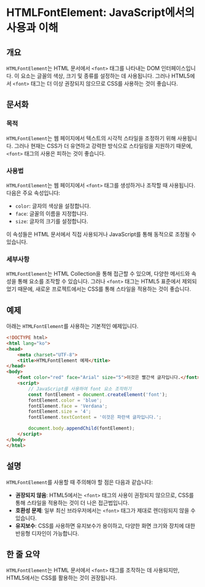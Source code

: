 <!--
Meta Description: # HTMLFontElement: JavaScript에서의 사용과 이해 ## 개요 `HTMLFontElement`는 HTML 문서에서 `<font>` 태그를 나타내는 DOM 인터페이스입니다. 이 요소는 글꼴의 색상, 크기 및 종류를 설정하는 데 사용됩니다. 그러나 HT...
Meta Keywords: font, htmlfontelement, html, fontelement, css를
-->

# HTMLFontElement: JavaScript에서의 사용과 이해

## 개요
`HTMLFontElement`는 HTML 문서에서 `<font>` 태그를 나타내는 DOM 인터페이스입니다. 이 요소는 글꼴의 색상, 크기 및 종류를 설정하는 데 사용됩니다. 그러나 HTML5에서 `<font>` 태그는 더 이상 권장되지 않으므로 CSS를 사용하는 것이 좋습니다.

## 문서화
### 목적
`HTMLFontElement`는 웹 페이지에서 텍스트의 시각적 스타일을 조정하기 위해 사용됩니다. 그러나 현재는 CSS가 더 유연하고 강력한 방식으로 스타일링을 지원하기 때문에, `<font>` 태그의 사용은 피하는 것이 좋습니다.

### 사용법
`HTMLFontElement`는 웹 페이지에서 `<font>` 태그를 생성하거나 조작할 때 사용됩니다. 다음은 주요 속성입니다:

- `color`: 글자의 색상을 설정합니다.
- `face`: 글꼴의 이름을 지정합니다.
- `size`: 글자의 크기를 설정합니다.

이 속성들은 HTML 문서에서 직접 사용되거나 JavaScript를 통해 동적으로 조정될 수 있습니다.

### 세부사항
`HTMLFontElement`는 HTML Collection을 통해 접근할 수 있으며, 다양한 메서드와 속성을 통해 요소를 조작할 수 있습니다. 그러나 `<font>` 태그는 HTML5 표준에서 제외되었기 때문에, 새로운 프로젝트에서는 CSS를 통해 스타일을 적용하는 것이 좋습니다.

## 예제
아래는 `HTMLFontElement`를 사용하는 기본적인 예제입니다.

```html
<!DOCTYPE html>
<html lang="ko">
<head>
    <meta charset="UTF-8">
    <title>HTMLFontElement 예제</title>
</head>
<body>
    <font color="red" face="Arial" size="5">이것은 빨간색 글자입니다.</font>
    <script>
        // JavaScript를 사용하여 font 요소 조작하기
        const fontElement = document.createElement('font');
        fontElement.color = 'blue';
        fontElement.face = 'Verdana';
        fontElement.size = '4';
        fontElement.textContent = '이것은 파란색 글자입니다.';

        document.body.appendChild(fontElement);
    </script>
</body>
</html>
```

## 설명
`HTMLFontElement`를 사용할 때 주의해야 할 점은 다음과 같습니다:

- **권장되지 않음**: HTML5에서는 `<font>` 태그의 사용이 권장되지 않으므로, CSS를 통해 스타일을 적용하는 것이 더 나은 접근법입니다.
- **호환성 문제**: 일부 최신 브라우저에서는 `<font>` 태그가 제대로 렌더링되지 않을 수 있습니다.
- **유지보수**: CSS를 사용하면 유지보수가 용이하고, 다양한 화면 크기와 장치에 대한 반응형 디자인이 가능합니다.

## 한 줄 요약
`HTMLFontElement`는 HTML 문서에서 `<font>` 태그를 조작하는 데 사용되지만, HTML5에서는 CSS를 활용하는 것이 권장됩니다.